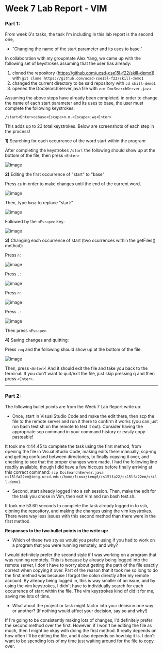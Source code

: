 # Week 7 Lab Report - VIM

### Part 1:

From week 6's tasks, the task I'm including in this lab report is the second one, 
- "Changing the name of the start parameter and its uses to base."

In collaboration with my groupmate Alex Yang, we came up with the following set of keystrokes assuming that the user has already:
1) cloned the repository (https://github.com/ucsd-cse15l-f22/skill-demo1) with `git clone https://github.com/ucsd-cse15l-f22/skill-demo1`
2) changed the current directory to be said repository with `cd skill-demo1`
3) opened the DocSearchServer.java file with `vim DocSearchServer.java`

Assuming the above steps have already been completed, in order to change the name of each start parameter and its uses to base, the user must complete the following keystrokes:

`/start<Enter>cebase<Escape>n.n.<Escape>:wq<Enter>`

This adds up to 23 total keystrokes. Below are screenshots of each step in the process!

**1)** Searching for each occurrence of the word start within the program:

After completing the keystrokes `/start` the following should show up at the bottom of the file, then press `<Enter>`

![image](https://user-images.githubusercontent.com/114435397/201596243-7488418a-e821-4c37-a340-1137260decf0.png)


**2)** Editing the first occurrence of "start" to "base"

Press `ce` in order to make changes until the end of the current word.

![image](https://user-images.githubusercontent.com/114435397/201597299-e2736d31-3118-49fa-911f-d498e9ee005b.png)

Then, type `base` to replace "start:"

![image](https://user-images.githubusercontent.com/114435397/201597460-2109f10f-58ed-48d3-96eb-208b5978db6c.png)

Followed by the `<Escape>` key:

![image](https://user-images.githubusercontent.com/114435397/201597574-2dc79870-a6c8-4fd0-b1dc-ecf44c9acfa0.png)


**3)** Changing each occurrence of start (two ocurrences within the getFiles() method):

Press `n`:

![image](https://user-images.githubusercontent.com/114435397/201597905-33a57419-9631-4b0c-9d49-b83021eff200.png)

Press `.`:

![image](https://user-images.githubusercontent.com/114435397/201597971-02620e8f-b5b8-4aa6-85e4-cfe557a1668e.png)

Press `n`:

![image](https://user-images.githubusercontent.com/114435397/201598016-4fa7db95-9b5c-4452-a7d9-77dcbee54de3.png)

Press `.`:

![image](https://user-images.githubusercontent.com/114435397/201598057-a9d9d433-689d-45b6-b7bc-378d0d57557c.png)

Then press `<Escape>`.

**4)** Saving changes and quitting:

Press `:wq` and the following should show up at the bottom of the file:

![image](https://user-images.githubusercontent.com/114435397/201598363-ad826a02-4bdc-4d50-890f-f88a01672082.png)

Then, press `<Enter>`! And it should exit the file and take you back to the terminal. If you don't want to quit/exit the file, just skip pressing q and then press `<Enter>`.

--- 

### Part 2:
The following bullet points are from the Week 7 Lab Report write up:

- Once, start in Visual Studio Code and make the edit there, then scp the file to the remote server and run it there to confirm it works (you can just run bash test.sh on the remote to test it out). Consider having the appropriate scp command in your command history or easily copy-pasteable!

It took me 4:44.45 to complete the task using the first method, from opening the file in Visual Studio Code, making edits there manually, scp-ing and getting confused between directories, to finally copying it over, and checking to see that the proper changes were made. I had the following line readily available, though I did have a few hiccups before finally arriving at this correct command: 
`scp DocSearchServer.java cs15lfa22em@ieng.ucsd.edu:/home/linux/ieng6/cs15lfa22/cs15lfa22em/skill-demo1`.


- Second, start already logged into a ssh session. Then, make the edit for the task you chose in Vim, then exit Vim and run bash test.sh.

It took me 53.60 seconds to complete the task already logged in to ssh, cloning the repository, and making the changes using the vim keystrokes. There were way less issues with this second method than there were in the first method. 


**Responses to the two bullet points in the write up:**

- Which of these two styles would you prefer using if you had to work on a program that you were running remotely, and why?

I would definitely prefer the second style if I was working on a program that was running remotely. This is because by already being logged into the remote server, I don't have to worry about getting the path of the file exactly correct when copying it over. Part of the reason that it took me so long to do the first method was because I forgot the colon directly after my remote account. By already being logged in, this is way smaller of an issue, and by using the vim keystrokes, I didn't have to individually search for each occurrence of start within the file. The vim keystrokes kind of did it for me, saving me lots of time. 

- What about the project or task might factor into your decision one way or another? (If nothing would affect your decision, say so and why!)

If I'm going to be consistently making lots of changes, I'd definitely prefer the second method over the first. However, if I won't be editing the file as much, then I might be okay with doing the first method. It really depends on how often I'll be editing the file, and it also depends on how big it is. I don't want to be spending lots of my time just waiting around for the file to copy over. 






